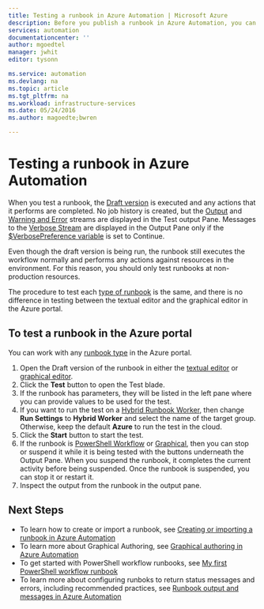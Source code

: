 ```yaml
---
title: Testing a runbook in Azure Automation | Microsoft Azure
description: Before you publish a runbook in Azure Automation, you can test it to ensure that works as expected.  This article describes how to test a runbook and view its output.
services: automation
documentationcenter: ''
author: mgoedtel
manager: jwhit
editor: tysonn

ms.service: automation
ms.devlang: na
ms.topic: article
ms.tgt_pltfrm: na
ms.workload: infrastructure-services
ms.date: 05/24/2016
ms.author: magoedte;bwren

---
```

# Testing a runbook in Azure Automation
When you test a runbook, the [Draft version](automation-creating-importing-runbook.md#publishing-a-runbook) is executed and any actions that it performs are completed. No job history is created, but the [Output](automation-runbook-output-and-messages.md#output-stream) and [Warning and Error](automation-runbook-output-and-messages.md#message-streams) streams are displayed in the Test output Pane. Messages to the [Verbose Stream](automation-runbook-output-and-messages.md#message-streams) are displayed in the Output Pane only if the [$VerbosePreference variable](automation-runbook-output-and-messages.md#preference-variables) is set to Continue.

Even though the draft version is being run, the runbook still executes the workflow normally and performs any actions against resources in the environment. For this reason, you should only test runbooks at non-production resources.

The procedure to test each [type of runbook](automation-runbook-types.md) is the same, and there is no difference in testing between the textual editor and the graphical editor in the Azure portal.  

## To test a runbook in the Azure portal
You can work with any [runbook type](automation-runbook-types.md) in the Azure portal.

1. Open the Draft version of the runbook in either the [textual editor](automation-editing-a-runbook.md#Portal) or [graphical editor](automation-graphical-authoring-intro.md).
2. Click the **Test** button to open the Test blade.
3. If the runbook has parameters, they will be listed in the left pane where you can provide values to be used for the test.
4. If you want to run the test on a [Hybrid Runbook Worker](automation-hybrid-runbook-worker.md), then change **Run Settings** to **Hybrid Worker** and select the name of the target group.  Otherwise, keep the default **Azure** to run the test in the cloud.
5. Click the **Start** button to start the test.
6. If the runbook is [PowerShell Workflow](automation-runbook-types.md#powershell-workflow-runbooks) or [Graphical](automation-runbook-types.md#graphical-runbooks), then you can stop or suspend it while it is being tested with the buttons underneath the Output Pane. When you suspend the runbook, it completes the current activity before being suspended. Once the runbook is suspended, you can stop it or restart it.
7. Inspect the output from the runbook in the output pane.

## Next Steps
* To learn how to create or import a runbook, see [Creating or importing a runbook in Azure Automation](automation-creating-importing-runbook.md)
* To learn more about Graphical Authoring, see [Graphical authoring in Azure Automation](automation-graphical-authoring-intro.md)
* To get started with PowerShell workflow runbooks, see [My first PowerShell workflow runbook](automation-first-runbook-textual.md)
* To learn more about configuring runboks to return status messages and errors, including recommended practices, see [Runbook output and messages in Azure Automation](automation-runbook-output-and-messages.md)

